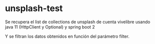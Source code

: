 # unsplash-test
Se recupera el list de collections de unsplash de cuenta vivelibre usando java 11 (HttpClient y Optional) y spring boot 2 

Y se filtran los datos obtenidos en función del parámetro filter.
